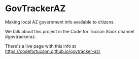 # GovTrackerAZ
Making local AZ government info available to citizens.

We talk about this project in the Code for Tucson Slack channel #govtrackeraz.

There's a live page with this info at https://codefortucson.github.io/govtracker-az/
